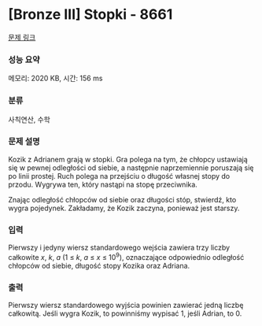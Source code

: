 # [Bronze III] Stopki - 8661 

[문제 링크](https://www.acmicpc.net/problem/8661) 

### 성능 요약

메모리: 2020 KB, 시간: 156 ms

### 분류

사칙연산, 수학

### 문제 설명

<p>Kozik z Adrianem grają w stopki. Gra polega na tym, że chłopcy ustawiają się w pewnej odległości od siebie, a następnie naprzemiennie poruszają się po linii prostej. Ruch polega na przejściu o długość własnej stopy do przodu. Wygrywa ten, który nastąpi na stopę przeciwnika.</p>

<p>Znając odległość chłopców od siebie oraz długości stóp, stwierdź, kto wygra pojedynek. Zakładamy, że Kozik zaczyna, ponieważ jest starszy.</p>

### 입력 

 <p>Pierwszy i jedyny wiersz standardowego wejścia zawiera trzy liczby całkowite <em>x</em>, <em>k</em>, <em>a</em> (1 ≤ <em>k</em>, <em>a</em> ≤ <em>x</em> ≤ 10<sup>9</sup>), oznaczające odpowiednio odległość chłopców od siebie, długość stopy Kozika oraz Adriana.</p>

### 출력 

 <p>Pierwszy wiersz standardowego wyjścia powinien zawierać jedną liczbę całkowitą. Jeśli wygra Kozik, to powinniśmy wypisać 1, jeśli Adrian, to 0.</p>

